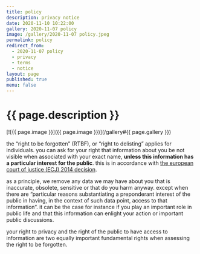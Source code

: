 ```yaml
---
title: policy
description: privacy notice
date: 2020-11-10 10:22:00
gallery: 2020-11-07 policy
image: /gallery/2020-11-07 policy.jpeg
permalink: policy
redirect_from:
  - 2020-11-07 policy
  - privacy
  - terms
  - notice
layout: page
published: true
menu: false
---
```


# {{ page.description }}

[![{{ page.image }}]({{ page.image }})](/gallery#{{ page.gallery }})

the “right to be forgotten” (RTBF), or “right to delisting” applies for individuals. you can ask for your right that information about you be not visible when associated with your exact name, **unless this information has a particular interest for the public**. this is in accordance with [the european court of justice (ECJ) 2014 decision](https://eur-lex.europa.eu/legal-content/EN/TXT/HTML/?uri=CELEX:62012CJ0131&from=enhttps://eur-lex.europa.eu/legal-content/EN/TXT/HTML/?uri=CELEX:62012CJ0131&from=en).

as a principle, we remove any data we may have about you that is inaccurate, obsolete, sensitive or that do you harm anyway. except when there are “particular reasons substantiating a preponderant interest of the public in having, in the context of such data point, access to that information“. it can be the case for instance if you play an important role in public life and that this information can enlight your action or important public discussions.

your right to privacy and the right of the public to have access to information are two equally important fundamental rights when assessing the right to be forgotten.

